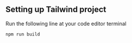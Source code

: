 ## Setting up Tailwind project

Run the following line at your code editor terminal

``npm run build``


